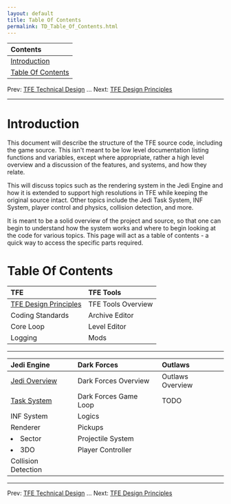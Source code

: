 ```yaml
---
layout: default
title: Table Of Contents
permalink: TD_Table_Of_Contents.html
---
```


| Contents |
|:------|
| [Introduction](#introduction) |
| [Table Of Contents](#table-of-contents) |

Prev: [TFE Technical Design](TFE_Technical_Design.md) ... Next: [TFE Design Principles](TFE_Design_Principles.md)

---
# Introduction
This document will describe the structure of the TFE source code, including the game source. This isn't meant to be low level documentation listing functions and variables, except where appropriate, rather a high level overview and a discussion of the features, and systems, and how they relate.

This will discuss topics such as the rendering system in the Jedi Engine and how it is extended to support high resolutions in TFE while keeping the original source intact. Other topics include the Jedi Task System, INF System, player control and physics, collision detection, and more.

It is meant to be a solid overview of the project and source, so that one can begin to understand how the system works and where to begin looking at the code for various topics. This page will act as a table of contents - a quick way to access the specific parts required.

# Table Of Contents

| TFE | TFE Tools |
|:---------------|:---------|
| [TFE Design Principles](TFE_Design_Principles.md)   | TFE Tools Overview |
|  Coding Standards   | Archive Editor |
|  Core Loop   |  Level Editor |
| Logging    |  Mods |

---

| Jedi Engine | Dark Forces | Outlaws |
|:---------|:---------|:---------|
| [Jedi Overview](Jedi_Overview.md) | Dark Forces Overview | Outlaws Overview |
| [Task System](Task_System.md)  | Dark Forces Game Loop | TODO |
|  INF System |  Logics | |
|  Renderer  |  Pickups | |
|  <li>Sector</li> | Projectile System | |
|  <li>3DO</li> |  Player Controller | |
| Collision Detection | | |

---
Prev: [TFE Technical Design](TFE_Technical_Design.md) ... Next: [TFE Design Principles](TFE_Design_Principles.md)
